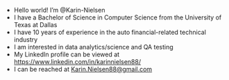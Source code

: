 - Hello world! I’m @Karin-Nielsen
- I have a Bachelor of Science in Computer Science from the University of Texas at Dallas
- I have 10 years of experience in the auto financial-related technical industry
- I am interested in data analytics/science and QA testing
- My LinkedIn profile can be viewed at https://www.linkedin.com/in/karinnielsen88/
- I can be reached at Karin.Nielsen88@gmail.com

<!---
Karin-Nielsen/Karin-Nielsen is a ✨ special ✨ repository because its `README.md` (this file) appears on your GitHub profile.
You can click the Preview link to take a look at your changes.
--->

